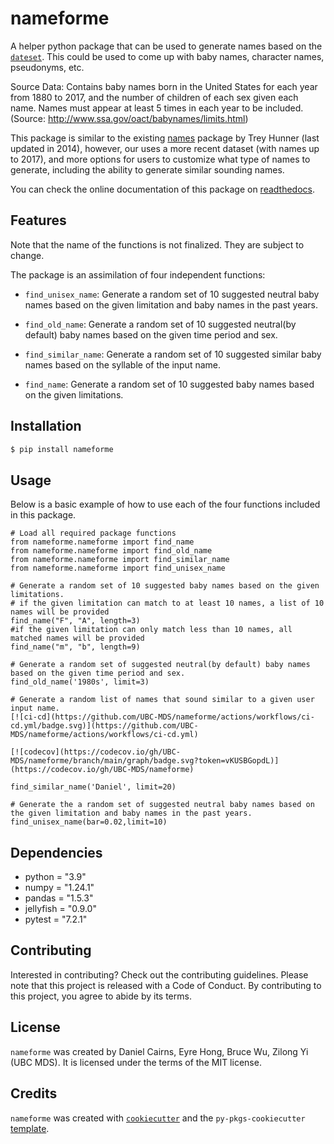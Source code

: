 # nameforme

A helper python package that can be used to generate names based on the [`dateset`](https://raw.githubusercontent.com/rfordatascience/tidytuesday/master/data/2022/2022-03-22/babynames.csv). This could be used to come up with baby names, character names, pseudonyms, etc. 

Source Data: Contains baby names born in the United States for each year from 1880 to 2017, and the number of children of each sex given each name. Names must appear at least 5 times in each year to be included. (Source: http://www.ssa.gov/oact/babynames/limits.html)

This package is similar to the existing [names](https://pypi.org/project/names/) package by Trey Hunner (last updated in 2014), however, our uses a more recent dataset (with names up to 2017), and more options for users to customize what type of names to generate, including the ability to generate similar sounding names.

You can check the online documentation of this package on [readthedocs](https://nameforme.readthedocs.io/en/main/index.html).

## Features
Note that the name of the functions is not finalized. They are subject to change.

The package is an assimilation of four independent functions:

- `find_unisex_name`: Generate a random set of 10 suggested neutral baby names based on the given limitation and baby names in the past years.

- `find_old_name`: Generate a random set of 10 suggested neutral(by default) baby names based on the given time period and sex.

- `find_similar_name`: Generate a random set of 10 suggested similar baby names based on the syllable of the input name. 

- `find_name`: Generate a random set of 10 suggested baby names based on the given limitations.

## Installation

```bash
$ pip install nameforme
```

## Usage

Below is a basic example of how to use each of the four functions included in this package.

```
# Load all required package functions
from nameforme.nameforme import find_name
from nameforme.nameforme import find_old_name
from nameforme.nameforme import find_similar_name
from nameforme.nameforme import find_unisex_name

# Generate a random set of 10 suggested baby names based on the given limitations.
# if the given limitation can match to at least 10 names, a list of 10 names will be provided
find_name("F", "A", length=3)
#if the given limitation can only match less than 10 names, all matched names will be provided
find_name("m", "b", length=9)

# Generate a random set of suggested neutral(by default) baby names based on the given time period and sex.
find_old_name('1980s', limit=3)

# Generate a random list of names that sound similar to a given user input name.
[![ci-cd](https://github.com/UBC-MDS/nameforme/actions/workflows/ci-cd.yml/badge.svg)](https://github.com/UBC-MDS/nameforme/actions/workflows/ci-cd.yml)

[![codecov](https://codecov.io/gh/UBC-MDS/nameforme/branch/main/graph/badge.svg?token=vKUSBGopdL)](https://codecov.io/gh/UBC-MDS/nameforme)

find_similar_name('Daniel', limit=20)

# Generate the a random set of suggested neutral baby names based on the given limitation and baby names in the past years.
find_unisex_name(bar=0.02,limit=10)
```

## Dependencies
- python = "3.9"
- numpy = "1.24.1"
- pandas = "1.5.3"
- jellyfish = "0.9.0"
- pytest = "7.2.1"

## Contributing

Interested in contributing? Check out the contributing guidelines. Please note that this project is released with a Code of Conduct. By contributing to this project, you agree to abide by its terms.

## License

`nameforme` was created by Daniel Cairns, Eyre Hong, Bruce Wu, Zilong Yi (UBC MDS). It is licensed under the terms of the MIT license.

## Credits

`nameforme` was created with [`cookiecutter`](https://cookiecutter.readthedocs.io/en/latest/) and the `py-pkgs-cookiecutter` [template](https://github.com/py-pkgs/py-pkgs-cookiecutter).
